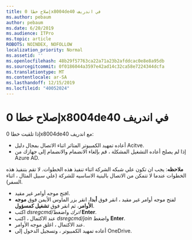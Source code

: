```yaml
---
title: إصلاح خطا 0x8004de40 في اندريف
ms.author: pebaum
author: pebaum
ms.date: 6/20/2019
ms.audience: ITPro
ms.topic: article
ROBOTS: NOINDEX, NOFOLLOW
localization_priority: Normal
ms.assetid: ''
ms.openlocfilehash: 48b29f57763ca22a71a23b2afddcac0e8e8a95db
ms.sourcegitcommit: 0f0186044a3597e42ad14c32ca58e7224344dcfa
ms.translationtype: MT
ms.contentlocale: ar-SA
ms.lasthandoff: 12/15/2019
ms.locfileid: "40052024"
---
```

# <a name="fix-0x8004de40-error-in-onedrive"></a>إصلاح خطا 0x8004de40 في اندريف

إذا تلقيت خطا 0x8004de40 مع اندريف:

- أعاده تمهيد الكمبيوتر المتاثر اثناء الاتصال بمجال دليل Acitve.
- إذا لم يصلح أعاده التشغيل المشكلة ، قم بإلغاء الانضمام والانضمام إلى جهازك من Azure AD. 

**ملاحظه**: يجب ان تكون علي شبكه الشركة اثناء تنفيذ هذه الخطوات. لا تقم بتنفيذ هذه الخطوات عندما لا تتمكن من الاتصال بالبنية الاساسيه للشركة (علي سبيل المثال ، اثناء السفر). 

- افتح موجه أوامر غير مقيد. 
- لفتح موجه أوامر غير مقيد ، انقر فوق **أبدا**، انقر بزر الماوس الأيمن فوق **موجه الأوامر**، ثم انقر فوق **تشغيل كمسؤول**.
- اكتب *dsregcmd/اترك* واضغط **Enter**.
- عند الاكتمال ، اكتب *dsregcmd/join* واضغط **Enter**.
- عند الاكتمال ، اغلق موجه الأوامر.
- أعاده تمهيد الكمبيوتر ، وتسجيل الدخول إلى OneDrive.